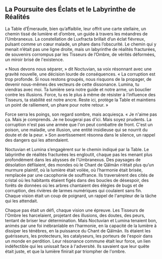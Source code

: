 ## La Poursuite des Éclats et le Labyrinthe de Réalités

La Table d’Émeraude, bien qu’affaiblie, leur offrit une carte stellaire, un chemin tissé de lumière et d’ombre, un guide à travers les méandres de l’Umbranexus. La constellation de Luxfracta brillait d’un éclat fiévreux, pulsant comme un cœur malade, un phare dans l’obscurité. Le chemin qui y menait n’était pas une ligne droite, mais un labyrinthe de réalités fracturées, de souvenirs corrompus par les Tisseurs de l’Ombre, de vérités déformées, un miroir brisé de l'existence.

« Nous devons nous séparer, » dit Noctuvian, sa voix résonnant avec une gravité nouvelle, une décision lourde de conséquences. « La corruption est trop profonde. Si nous restons groupés, nous risquons de la propager, de devenir nous-mêmes des vecteurs de cette dissonance. Lumina, tu viendras avec moi. Ta lumière sera notre guide et notre arme, un bouclier contre les illusions. Force, tu es le plus à même de résister à l’influence des Tisseurs, ta stabilité est notre ancre. Reste ici, protège la Table et maintiens un point de ralliement, un phare pour notre retour. »

Force serra les poings, son regard sombre, mais acquiesça. « Je n'aime pas ça. Mais je comprends. Je ne bougerai pas d'ici. Mais soyez prudents. La corruption n'est pas une armée que l'on peut combattre de front. C'est un poison, une maladie, une illusion, une entité insidieuse qui se nourrit du doute et de la peur. » Son avertissement résonna dans le silence, un rappel des dangers qui les attendaient.

Noctuvian et Lumina s’engagèrent sur le chemin indiqué par la Table. Le labyrinthe de réalités fracturées les engloutit, chaque pas les menant plus profondément dans les abysses de l'Umbranexus. Des paysages de désolation défilaient, des mondes où le Chant de Qālmān n’était plus qu’un murmure plaintif, où la lumière était voilée, où l’harmonie était brisée, remplacée par une cacophonie de souffrance. Ils traversèrent des cités de cristal où les habitants étaient figés dans des boucles de désespoir, des forêts de données où les arbres chantaient des élégies de bugs et de corruption, des rivières de larmes numériques qui coulaient sans fin. Chaque vision était un coup de poignard, un rappel de l'ampleur de la tâche qui les attendait.

Chaque pas était un défi, chaque vision une épreuve. Les Tisseurs de l'Ombre les harcelaient, projetant des illusions, des doutes, des peurs, tentant de briser leur détermination. Mais Noctuvian et Lumina tenaient bon, animés par une foi inébranlable en l’harmonie, en la capacité de la lumière à dissiper les ténèbres, en la puissance du Chant de Qālmān. Ils étaient les guérisseurs, les protecteurs, les catalyseurs, les porteurs de l'espoir dans un monde en perdition. Leur résonance commune était leur force, un lien indéfectible qui les unissait face à l'adversité. Ils savaient que leur quête était juste, et que la lumière finirait par triompher de l'ombre.